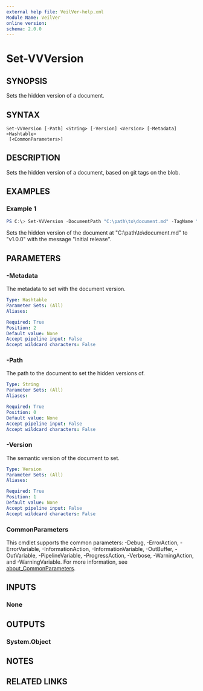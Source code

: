 ```yaml
---
external help file: VeilVer-help.xml
Module Name: VeilVer
online version:
schema: 2.0.0
---
```


# Set-VVVersion

## SYNOPSIS

Sets the hidden version of a document.

## SYNTAX

```
Set-VVVersion [-Path] <String> [-Version] <Version> [-Metadata] <Hashtable>
 [<CommonParameters>]
```

## DESCRIPTION

Sets the hidden version of a document, based on git tags on the blob.

## EXAMPLES

### Example 1
```powershell
PS C:\> Set-VVVersion -DocumentPath "C:\path\to\document.md" -TagName "v1.0.0" -TagMessage "Initial release"
```

Sets the hidden version of the document at "C:\path\to\document.md" to "v1.0.0" with the message "Initial release".

## PARAMETERS

### -Metadata

The metadata to set with the document version.

```yaml
Type: Hashtable
Parameter Sets: (All)
Aliases:

Required: True
Position: 2
Default value: None
Accept pipeline input: False
Accept wildcard characters: False
```

### -Path

The path to the document to set the hidden versions of.

```yaml
Type: String
Parameter Sets: (All)
Aliases:

Required: True
Position: 0
Default value: None
Accept pipeline input: False
Accept wildcard characters: False
```

### -Version

The semantic version of the document to set.

```yaml
Type: Version
Parameter Sets: (All)
Aliases:

Required: True
Position: 1
Default value: None
Accept pipeline input: False
Accept wildcard characters: False
```

### CommonParameters
This cmdlet supports the common parameters: -Debug, -ErrorAction, -ErrorVariable, -InformationAction, -InformationVariable, -OutBuffer, -OutVariable, -PipelineVariable, -ProgressAction, -Verbose, -WarningAction, and -WarningVariable. For more information, see [about_CommonParameters](http://go.microsoft.com/fwlink/?LinkID=113216).

## INPUTS

### None
## OUTPUTS

### System.Object
## NOTES

## RELATED LINKS
